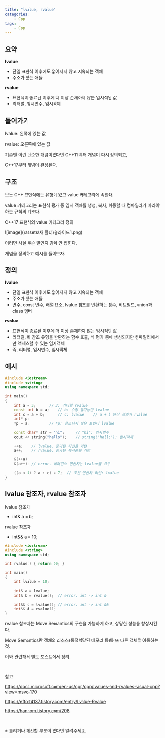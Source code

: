 ```yaml
---
title: "lvalue, rvalue"
categories:	
    - Cpp
tags:
    - Cpp
---
```


## 요약

**lvalue**
- 단일 표현식 이후에도 없어지지 않고 지속되는 객체
- 주소가 있는 애들

**rvalue**
- 표현식이 종료된 이후에 더 이상 존재하지 않는 임시적인 값
- 리터럴, 임시변수, 임시객체



## 들어가기

lvalue: 왼쪽에 있는 값

rvalue: 오른쪽에 있는 값

기존엔 이런 단순한 개념이었다면 C++11 부터 개념이 다시 정의되고,

C++17부터 개념이 완성된다.



## 구조

모든 C++ 표현식에는 유형이 있고 value 카테고리에 속한다.

value 카테고리는 표현식 평가 중 임시 객체를 생성, 복사, 이동할 때 컴파일러가 따라야하는 규칙의 기초다.

C++17 표현식의 value 카테고리 정의

![image](\assets\새 폴더\슬라이드1.png)



이러면 사실 무슨 말인지 감이 안 잡힌다.

개념을 정의하고 예시를 들어보자.



## 정의

**lvalue**
- 단일 표현식 이후에도 없어지지 않고 지속되는 객체
- 주소가 있는 애들
- 변수, const 변수, 배열 요소, lvalue 참조를 반환하는 함수, 비트필드, union과 class 멤버

**rvalue**
- 표현식이 종료된 이후에 더 이상 존재하지 않는 임시적인 값
- 리터럴, 비 참조 유형을 반환하는 함수 호출, 식 평가 중에 생성되지만 컴파일러에서만 액세스할 수 있는 임시객체
- 즉, 리터럴, 임시변수, 임시객체 



## 예시

```cpp
#include <iostream>
#include <string>
using namespace std;

int main()
{
	int a = 3;		// 3: 리터럴 rvalue
	const int b = a;	// b: 수정 불가능한 lvalue
	int c = a + b;		// c: lvalue 	// a + b 연산 결과가 rvalue
	int* p;
	*p = a;			// *p: 참조되지 않은 포인터 lvalue

	const char* str = "hi";		// "hi": 임시변수
	cout << string("hello");	// string("hello"): 임시객체

	++a;	// lvalue. 증가된 자신을 리턴
	a++;	// rvalue. 증가된 복사본을 리턴

	&(++a);
	&(a++);	// error. 레퍼런스 연산자는 lvalue를 요구

	((a < 5) ? a : c) = 7;	// 조건 연산자 리턴: lvalue
}
```


## lvalue 참조자, rvalue 참조자

lvalue 참조자
- int& a = b;

rvalue 참조자
- int&& a = 10;


```cpp
#include <iostream>
#include <string>
using namespace std;

int rvalue() { return 10; }

int main()
{
	int lvalue = 10;
	
	int& a = lvalue;
	int& b = rvalue();	// error. int -> int &

	int&& c = lvalue();	// error. int -> int &&
	int&& d = rvalue();
}
```

rvalue 참조자는 Move Semantics의 구현을 가능하게 하고, 상당한 성능을 향상시킨다.

Move Semantics란 객체의 리소스(동적할당된 메모리 등)를 또 다른 객체로 이동하는 것.

이와 관련해서 별도 포스트에서 정리. 



<br>

참고

<https://docs.microsoft.com/en-us/cpp/cpp/lvalues-and-rvalues-visual-cpp?view=msvc-170>

<https://effort4137.tistory.com/entry/Lvalue-Rvalue>

<https://hannom.tistory.com/208>



<br>

※ 틀리거나 개선할 부분이 있다면 알려주세요.